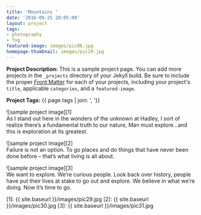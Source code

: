 ```yaml
---
title: 'Mountains '
date: '2016-09-25 20:05:00'
layout: project
tags:
- photography
- fog
featured-image: images/pic06.jpg
homepage-thumbnail: images/pic29.jpg
---
```


**Project Description:** This is a sample project page. You can add more projects in the `_projects` directory of your Jekyll build. Be sure to include the proper [Front Matter](https://jekyllrb.com/docs/frontmatter/) for each of your projects, including your project's `title`, applicable `categories`, and a `featured-image`.

**Project Tags:** {{ page.tags | join: ', '}}

![sample project image][1]  
As I stand out here in the wonders of the unknown at Hadley, I sort of realize there’s a fundamental truth to our nature, Man must explore...and this is exploration at its greatest.

![sample project image][2]  
Failure is not an option. To go places and do things that have never been done before – that’s what living is all about.

![sample project image][3]  
We want to explore. We’re curious people. Look back over history, people have put their lives at stake to go out and explore. We believe in what we’re doing. Now it’s time to go.


<!-- Referenced Images -->
[1]: {{ site.baseurl }}/images/pic29.jpg
[2]: {{ site.baseurl }}/images/pic30.jpg
[3]: {{ site.baseurl }}/images/pic31.jpg
